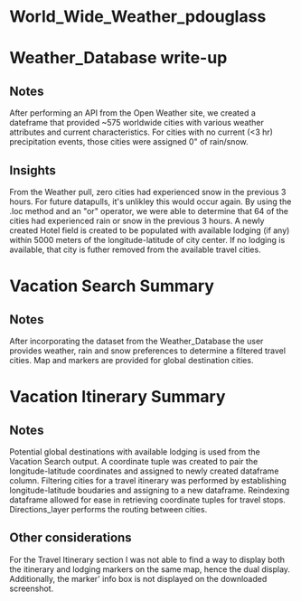 # World_Wide_Weather_pdouglass

# Weather_Database write-up

## Notes
After performing an API from the Open Weather site, we created a dateframe that provided ~575 worldwide cities with various weather attributes and current characteristics. For cities with no current (<3  hr) precipitation events, those cities were assigned 0" of rain/snow.

## Insights
From the Weather pull, zero cities had experienced snow in the previous 3 hours. For future datapulls, it's unlikley this would occur again. 
By using the .loc method and an "or" operator, we were able to determine that 64 of the cities had experienced rain or snow in the previous 3 hours. A newly created Hotel field is created to be populated with available lodging (if any) within 5000 meters of the longitude-latitude of city center. If no lodging is available, that city is futher removed from the available travel cities. 

# Vacation Search Summary

## Notes
After incorporating the dataset from the Weather_Database the user provides weather, rain and snow preferences to determine a filtered travel cities. 
Map and markers are provided for global destination cities. 


# Vacation Itinerary Summary

## Notes
Potential global destinations with available lodging is used from the Vacation Search output. A coordinate tuple was created to pair the longitude-latitude coordinates and assigned to newly created dataframe column. 
Filtering cities for a travel itinerary was performed by establishing longitude-latitude boudaries and assigning to a new dataframe. Reindexing dataframe allowed for ease in retrieving coordinate tuples for travel stops. Directions_layer performs the routing between cities. 


## Other considerations
For the Travel Itinerary section I was not able to find a way to display both the itinerary and lodging markers on the same map, hence the dual display. Additionally, the marker' info box is not displayed on the downloaded screenshot. 
